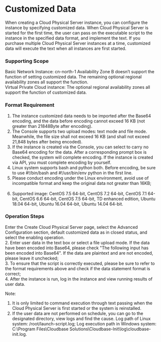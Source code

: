 # Customized Data

When creating a Cloud Physical Server instance, you can configure the instance by specifying customized data. When Cloud Physical Server is started for the first time, the user can pass on the executable script to the instance in the specified data format, and implement the text. If you purchase multiple Cloud Physical Server instances at a time, customized data will execute the text when all instances are first started.

### Supporting Scope

Basic Network Instance: cn-north-1 Availability Zone B doesn’t support the function of setting customized data. The remaining optional regional availability zones all support the function.<br/>
Virtual Private Cloud instance: The optional regional availability zones all support the function of customized data.

### Format Requirement

1. The instance customized data needs to be imported after the Base64 encoding, and the data before encoding cannot exceed 16 KB (not greater than 21848Byte after encoding).<br/>
2. The Console supports two upload modes: text mode and file mode. Meanwhile, the file size shall not exceed 16 KB (and shall not exceed 21,848 bytes after being encoded).<br/>
3. If the instance is created via the Console, you can select to carry no Base64 encoding for the data. After a corresponding prompt box is checked, the system will complete encoding. If the instance is created via API, you must complete encoding by yourself.<br/>
4. Linux system supports bash and python both. Before encoding, be sure to use #!/bin/bash and #!/usr/bin/env python in the first line.<br/>
5. Please conduct encoding under the Linux environment, avoid use of incompatible format and keep the original data not greater than 16KB;<br/><br/>
6. Supported image: CentOS 7.5 64-bit, CentOS 7.2 64-bit, CentOS 7.1 64-bit, CentOS 6.6 64-bit, CentOS 7.5 64-bit, TD enhanced edition, Ubuntu 18.04 64-bit, Ubuntu 16.04 64-bit, Ubuntu 14.04 64-bit.<br/>

### Operation Steps
Enter the Create Cloud Physical Server page, select the Advanced Configuration section, default customized data as in closed status, and select the enabling operation.<br/>
2. Enter user data in the text box or select a file upload mode. If the data have been encoded into Base64, please check "The following input has been encoded into Base64". If the data are plaintext and are not encoded, please leave it unchecked;<br/>
3. To ensure that the script is correctly executed, please be sure to refer to the format requirements above and check if the data statement format is correct;<br/>
4. After the instance is run, log in the instance and view running results of user data.<br/>

Note:<br/>
1. It is only limited to command execution through text passing when the Cloud Physical Server is first started or the system is reinstalled.<br/>
2. If the user data are not performed on schedule, you can go to the designated directory, view logs and find the cause. Log path of Linux system: /root/launch-script.log; Log execution path in Windows system: C:\Program Files\Cloudbase Solutions\Cloudbase-Init\log\cloudbase-init.log.



